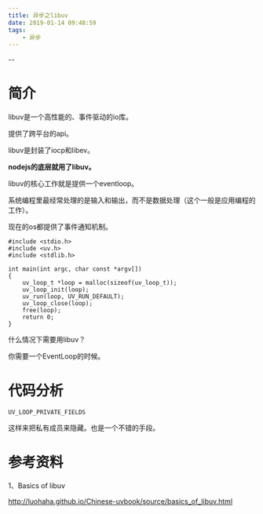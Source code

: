 ```yaml
---
title: 异步之libuv
date: 2019-01-14 09:48:59
tags:
	- 异步
---
```


--

# 简介

libuv是一个高性能的、事件驱动的io库。

提供了跨平台的api。

libuv是封装了iocp和libev。

**nodejs的底层就用了libuv。**

libuv的核心工作就是提供一个eventloop。



系统编程里最经常处理的是输入和输出，而不是数据处理（这个一般是应用编程的工作）。

现在的os都提供了事件通知机制。

```
#include <stdio.h>
#include <uv.h>
#include <stdlib.h>

int main(int argc, char const *argv[])
{
    uv_loop_t *loop = malloc(sizeof(uv_loop_t));
    uv_loop_init(loop);
    uv_run(loop, UV_RUN_DEFAULT);
    uv_loop_close(loop);
    free(loop);
    return 0;
}
```



什么情况下需要用libuv？

你需要一个EventLoop的时候。

# 代码分析

```
UV_LOOP_PRIVATE_FIELDS
```

这样来把私有成员来隐藏。也是一个不错的手段。





# 参考资料

1、Basics of libuv

http://luohaha.github.io/Chinese-uvbook/source/basics_of_libuv.html